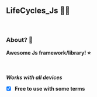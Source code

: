 ## LifeCycles_Js 🥀🏅
<br>

### About? 🗿

**Awesome Js framework/library! ⭐**

<br>

***Works with all devices***

- [x] **Free to use with some terms**


